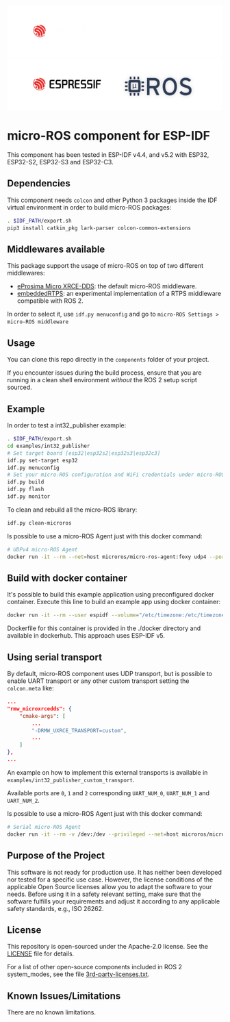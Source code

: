 ![banner](.images/banner-dark-theme.png#gh-dark-mode-only)
![banner](.images/banner-light-theme.png#gh-light-mode-only)

# micro-ROS component for ESP-IDF

This component has been tested in ESP-IDF v4.4, and v5.2 with ESP32, ESP32-S2, ESP32-S3 and ESP32-C3.

## Dependencies

This component needs `colcon` and other Python 3 packages inside the IDF virtual environment in order to build micro-ROS packages:

```bash
. $IDF_PATH/export.sh
pip3 install catkin_pkg lark-parser colcon-common-extensions
```

## Middlewares available

This package support the usage of micro-ROS on top of two different middlewares:
- [eProsima Micro XRCE-DDS](https://micro-xrce-dds.docs.eprosima.com/en/latest/): the default micro-ROS middleware.
- [embeddedRTPS](https://github.com/embedded-software-laboratory/embeddedRTPS): an experimental implementation of a RTPS middleware compatible with ROS 2.

In order to select it, use `idf.py menuconfig` and go to `micro-ROS Settings > micro-ROS middleware`
## Usage

You can clone this repo directly in the `components` folder of your project.

If you encounter issues during the build process, ensure that you are running in a clean shell environment _without_ the ROS 2 setup script sourced.

## Example

In order to test a int32_publisher example:

```bash
. $IDF_PATH/export.sh
cd examples/int32_publisher
# Set target board [esp32|esp32s2|esp32s3|esp32c3]
idf.py set-target esp32
idf.py menuconfig
# Set your micro-ROS configuration and WiFi credentials under micro-ROS Settings
idf.py build
idf.py flash
idf.py monitor
```

To clean and rebuild all the micro-ROS library:

```bash
idf.py clean-microros
```

Is possible to use a micro-ROS Agent just with this docker command:

```bash
# UDPv4 micro-ROS Agent
docker run -it --rm --net=host microros/micro-ros-agent:foxy udp4 --port 8888 -v6
```

## Build with docker container

It's possible to build this example application using preconfigured docker container. Execute this line to build an example app using docker container:

```bash
docker run -it --rm --user espidf --volume="/etc/timezone:/etc/timezone:ro" -v  $(pwd):/micro_ros_espidf_component -v  /dev:/dev --privileged --workdir /micro_ros_espidf_component microros/esp-idf-microros:latest /bin/bash  -c "cd examples/int32_publisher; idf.py menuconfig build flash monitor"
```

Dockerfile for this container is provided in the ./docker directory and available in dockerhub. This approach uses ESP-IDF v5.

## Using serial transport

By default, micro-ROS component uses UDP transport, but is possible to enable UART transport or any other custom transport setting the `colcon.meta` like:

```json
...
"rmw_microxrcedds": {
    "cmake-args": [
        ...
        "-DRMW_UXRCE_TRANSPORT=custom",
        ...
    ]
},
...
```

An example on how to implement this external transports is available in `examples/int32_publisher_custom_transport`.

Available ports are `0`, `1` and `2` corresponding `UART_NUM_0`, `UART_NUM_1` and `UART_NUM_2`.

Is possible to use a micro-ROS Agent just with this docker command:

```bash
# Serial micro-ROS Agent
docker run -it --rm -v /dev:/dev --privileged --net=host microros/micro-ros-agent:foxy serial --dev [YOUR BOARD PORT] -v6
```

## Purpose of the Project

This software is not ready for production use. It has neither been developed nor
tested for a specific use case. However, the license conditions of the
applicable Open Source licenses allow you to adapt the software to your needs.
Before using it in a safety relevant setting, make sure that the software
fulfills your requirements and adjust it according to any applicable safety
standards, e.g., ISO 26262.

## License

This repository is open-sourced under the Apache-2.0 license. See the [LICENSE](LICENSE) file for details.

For a list of other open-source components included in ROS 2 system_modes,
see the file [3rd-party-licenses.txt](3rd-party-licenses.txt).

## Known Issues/Limitations

There are no known limitations.

